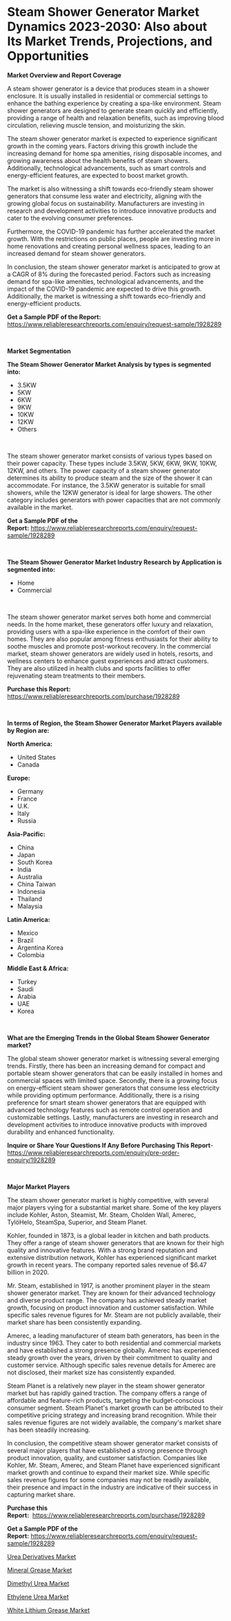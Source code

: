 <p><h1>Steam Shower Generator Market Dynamics 2023-2030: Also about Its Market Trends, Projections, and Opportunities</h1></p><p><strong>Market Overview and Report Coverage</strong></p>
<p><p>A steam shower generator is a device that produces steam in a shower enclosure. It is usually installed in residential or commercial settings to enhance the bathing experience by creating a spa-like environment. Steam shower generators are designed to generate steam quickly and efficiently, providing a range of health and relaxation benefits, such as improving blood circulation, relieving muscle tension, and moisturizing the skin.</p><p>The steam shower generator market is expected to experience significant growth in the coming years. Factors driving this growth include the increasing demand for home spa amenities, rising disposable incomes, and growing awareness about the health benefits of steam showers. Additionally, technological advancements, such as smart controls and energy-efficient features, are expected to boost market growth.</p><p>The market is also witnessing a shift towards eco-friendly steam shower generators that consume less water and electricity, aligning with the growing global focus on sustainability. Manufacturers are investing in research and development activities to introduce innovative products and cater to the evolving consumer preferences.</p><p>Furthermore, the COVID-19 pandemic has further accelerated the market growth. With the restrictions on public places, people are investing more in home renovations and creating personal wellness spaces, leading to an increased demand for steam shower generators.</p><p>In conclusion, the steam shower generator market is anticipated to grow at a CAGR of 8% during the forecasted period. Factors such as increasing demand for spa-like amenities, technological advancements, and the impact of the COVID-19 pandemic are expected to drive this growth. Additionally, the market is witnessing a shift towards eco-friendly and energy-efficient products.</p></p>
<p><strong>Get a Sample PDF of the Report:</strong> <a href="https://www.reliableresearchreports.com/enquiry/request-sample/1928289">https://www.reliableresearchreports.com/enquiry/request-sample/1928289</a></p>
<p>&nbsp;</p>
<p><strong>Market Segmentation</strong></p>
<p><strong>The Steam Shower Generator Market Analysis by types is segmented into:</strong></p>
<p><ul><li>3.5KW</li><li>5KW</li><li>6KW</li><li>9KW</li><li>10KW</li><li>12KW</li><li>Others</li></ul></p>
<p>&nbsp;</p>
<p><p>The steam shower generator market consists of various types based on their power capacity. These types include 3.5KW, 5KW, 6KW, 9KW, 10KW, 12KW, and others. The power capacity of a steam shower generator determines its ability to produce steam and the size of the shower it can accommodate. For instance, the 3.5KW generator is suitable for small showers, while the 12KW generator is ideal for large showers. The other category includes generators with power capacities that are not commonly available in the market.</p></p>
<p><strong>Get a Sample PDF of the Report:</strong>&nbsp;<a href="https://www.reliableresearchreports.com/enquiry/request-sample/1928289">https://www.reliableresearchreports.com/enquiry/request-sample/1928289</a></p>
<p>&nbsp;</p>
<p><strong>The Steam Shower Generator Market Industry Research by Application is segmented into:</strong></p>
<p><ul><li>Home</li><li>Commercial</li></ul></p>
<p>&nbsp;</p>
<p><p>The steam shower generator market serves both home and commercial needs. In the home market, these generators offer luxury and relaxation, providing users with a spa-like experience in the comfort of their own homes. They are also popular among fitness enthusiasts for their ability to soothe muscles and promote post-workout recovery. In the commercial market, steam shower generators are widely used in hotels, resorts, and wellness centers to enhance guest experiences and attract customers. They are also utilized in health clubs and sports facilities to offer rejuvenating steam treatments to their members.</p></p>
<p><strong>Purchase this Report:</strong>&nbsp; <a href="https://www.reliableresearchreports.com/purchase/1928289">https://www.reliableresearchreports.com/purchase/1928289</a></p>
<p>&nbsp;</p>
<p><strong>In terms of Region, the Steam Shower Generator Market Players available by Region are:</strong></p>
<p>
    <p> <strong> North America: </strong>
        <ul>
            <li>United States</li>
            <li>Canada</li>
        </ul>
        </p> 
    <p> <strong> Europe: </strong>
        <ul>
            <li>Germany</li>
            <li>France</li>
            <li>U.K.</li>
            <li>Italy</li>
            <li>Russia</li>
        </ul>
        </p> 
    <p> <strong> Asia-Pacific: </strong>
        <ul>
            <li>China</li>
            <li>Japan</li>
            <li>South Korea</li>
            <li>India</li>
            <li>Australia</li>
            <li>China Taiwan</li>
            <li>Indonesia</li>
            <li>Thailand</li>
            <li>Malaysia</li>
        </ul>
        </p> 
    <p> <strong> Latin America: </strong>
        <ul>
            <li>Mexico</li>
            <li>Brazil</li>
            <li>Argentina Korea</li>
            <li>Colombia</li>
        </ul>
        </p> 
    <p> <strong> Middle East & Africa: </strong>
        <ul>
            <li>Turkey</li>
            <li>Saudi</li>
            <li>Arabia</li>
            <li>UAE</li>
            <li>Korea</li>
        </ul>
    </p>
    </p>
<p>&nbsp;</p>
<p><strong>What are the Emerging Trends in the Global Steam Shower Generator market?</strong></p>
<p><p>The global steam shower generator market is witnessing several emerging trends. Firstly, there has been an increasing demand for compact and portable steam shower generators that can be easily installed in homes and commercial spaces with limited space. Secondly, there is a growing focus on energy-efficient steam shower generators that consume less electricity while providing optimum performance. Additionally, there is a rising preference for smart steam shower generators that are equipped with advanced technology features such as remote control operation and customizable settings. Lastly, manufacturers are investing in research and development activities to introduce innovative products with improved durability and enhanced functionality.</p></p>
<p><strong>Inquire or Share Your Questions If Any Before Purchasing This Report</strong>- <a href="https://www.reliableresearchreports.com/enquiry/pre-order-enquiry/1928289">https://www.reliableresearchreports.com/enquiry/pre-order-enquiry/1928289</a></p>
<p>&nbsp;</p>
<p><strong>Major Market Players</strong></p>
<p><p>The steam shower generator market is highly competitive, with several major players vying for a substantial market share. Some of the key players include Kohler, Aston, Steamist, Mr. Steam, Cholden Wall, Amerec, TylöHelo, SteamSpa, Superior, and Steam Planet.</p><p>Kohler, founded in 1873, is a global leader in kitchen and bath products. They offer a range of steam shower generators that are known for their high quality and innovative features. With a strong brand reputation and extensive distribution network, Kohler has experienced significant market growth in recent years. The company reported sales revenue of $6.47 billion in 2020.</p><p>Mr. Steam, established in 1917, is another prominent player in the steam shower generator market. They are known for their advanced technology and diverse product range. The company has achieved steady market growth, focusing on product innovation and customer satisfaction. While specific sales revenue figures for Mr. Steam are not publicly available, their market share has been consistently expanding.</p><p>Amerec, a leading manufacturer of steam bath generators, has been in the industry since 1963. They cater to both residential and commercial markets and have established a strong presence globally. Amerec has experienced steady growth over the years, driven by their commitment to quality and customer service. Although specific sales revenue details for Amerec are not disclosed, their market size has consistently expanded.</p><p>Steam Planet is a relatively new player in the steam shower generator market but has rapidly gained traction. The company offers a range of affordable and feature-rich products, targeting the budget-conscious consumer segment. Steam Planet's market growth can be attributed to their competitive pricing strategy and increasing brand recognition. While their sales revenue figures are not widely available, the company's market share has been steadily increasing.</p><p>In conclusion, the competitive steam shower generator market consists of several major players that have established a strong presence through product innovation, quality, and customer satisfaction. Companies like Kohler, Mr. Steam, Amerec, and Steam Planet have experienced significant market growth and continue to expand their market size. While specific sales revenue figures for some companies may not be readily available, their presence and impact in the industry are indicative of their success in capturing market share.</p></p>
<p><strong>Purchase this Report:</strong>&nbsp;&nbsp;<a href="https://www.reliableresearchreports.com/purchase/1928289">https://www.reliableresearchreports.com/purchase/1928289</a></p>
<p></p>
<p><strong>Get a Sample PDF of the Report:</strong>&nbsp;<a href="https://www.reliableresearchreports.com/enquiry/request-sample/1928289">https://www.reliableresearchreports.com/enquiry/request-sample/1928289</a></p>
<p><p><a href="https://medium.com/@royross51/urea-derivatives-market-trends-and-market-analysis-forecasted-for-period-2023-2030-bb81ef3178e4">Urea Derivatives Market</a></p><p><a href="https://medium.com/@nicholasgarcia1914/mineral-grease-market-competitive-analysis-market-trends-and-forecast-to-2030-5b75f7a2a775">Mineral Grease Market</a></p><p><a href="https://medium.com/@henrywheeler53/dimethyl-urea-market-analysis-and-sze-forecasted-for-period-from-2023-to-2030-00e93f19e944">Dimethyl Urea Market</a></p><p><a href="https://medium.com/@timothychapman46/ethylene-urea-market-outlook-industry-overview-and-forecast-2023-to-2030-c669d2b12cd3">Ethylene Urea Market</a></p><p><a href="https://medium.com/@stephenarmstrong52/white-lithium-grease-market-size-market-outlook-and-market-forecast-2023-to-2030-e197d489239b">White Lithium Grease Market</a></p></p>